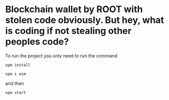 # Blockchain wallet by ROOT with stolen code obviously. But hey, what is coding if not stealing other peoples code?

To run the project you only need to run the command

```
npm install
```

```
npm i esm
```


and then 


```
npm start
```
